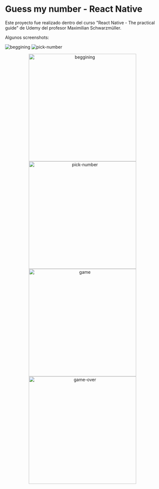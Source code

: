 # Guess my number - React Native

Este proyecto fue realizado dentro del curso "React Native - The practical guide" de Udemy del profesor Maximilian Schwarzmüller.

Algunos screenshots:

![beggining](/assets/screenshots/Beggining.png)
![pick-number](/assets//screenshots/Pick-number.png)

<p align="center">
  <img src="/assets/screenshots/Beggining.png" width="350" title="beggining">
  <img src="/assets//screenshots/Pick-number.png" width="350" alt="pick-number">
  <img src="/assets//screenshots/Game.png" width="350" alt="game">
  <img src="/assets//screenshots/Game-over.png" width="350" alt="game-over">
</p>
